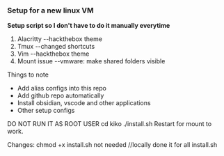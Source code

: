 ### Setup for a new linux VM
**Setup script so I don't have to do it manually everytime**
1. Alacritty --hackthebox theme
2. Tmux --changed shortcuts
3. Vim --hackthebox theme
4. Mount issue --vmware: make shared folders visible

Things to note
- Add alias configs into this repo
- Add github repo automatically
- Install obsidian, vscode and other applications
- Other setup configs

DO NOT RUN IT AS ROOT USER
cd kiko
./install.sh
Restart for mount to work.

Changes:
chmod +x install.sh not needed //locally done it for all install.sh